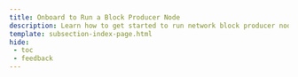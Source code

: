 ```yaml
---
title: Onboard to Run a Block Producer Node
description: Learn how to get started to run network block producer nodes (sequencers) using Docker or Systemd to provide services to Tanssi-powered decentralized networks.
template: subsection-index-page.html
hide: 
 - toc
 - feedback
---
```

